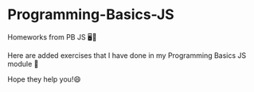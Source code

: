 # Programming-Basics-JS
Homeworks from PB JS 🖥️📝

Here are added exercises that I have done in my Programming Basics JS module 📝

Hope they help you!😄
